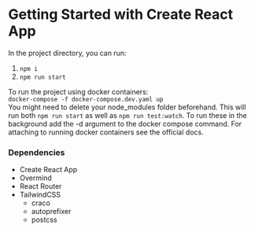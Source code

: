 # Getting Started with Create React App

In the project directory, you can run:

1. `npm i`
2. `npm run start`

To run the project using docker containers:<br> 
`docker-compose -f docker-compose.dev.yaml up`<br>
You might need to delete your node_modules folder beforehand.
This will run both `npm run start` as well as `npm run test:watch`.
To run these in the background add the -d argument to the docker compose command. 
For attaching to running docker containers see the official docs.

### Dependencies
* Create React App
* Overmind
* React Router
* TailwindCSS
  * craco
  * autoprefixer
  * postcss
